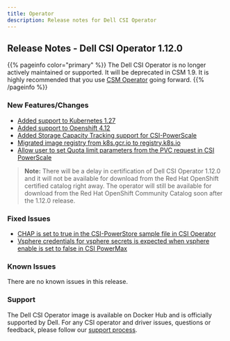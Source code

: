 ```yaml
---
title: Operator
description: Release notes for Dell CSI Operator
---
```


## Release Notes - Dell CSI Operator 1.12.0

{{% pageinfo color="primary" %}}
The Dell CSI Operator is no longer actively maintained or supported. It will be deprecated in CSM 1.9. It is highly recommended that you use [CSM Operator](../../../deployment/csmoperator) going forward.
{{% /pageinfo %}}

### New Features/Changes

- [Added support to Kubernetes 1.27](https://github.com/dell/csm/issues/761)
- [Added support to Openshift 4.12](https://github.com/dell/csm/issues/571)
- [Added Storage Capacity Tracking support for CSI-PowerScale](https://github.com/dell/csm/issues/824)
- [Migrated image registry from k8s.gcr.io to registry.k8s.io](https://github.com/dell/csm/issues/744)
- [Allow user to set Quota limit parameters from the PVC request in CSI PowerScale](https://github.com/dell/csm/issues/742)

>**Note:** There will be a delay in certification of Dell CSI Operator 1.12.0 and it will not be available for download from the Red Hat OpenShift certified catalog right away. The operator will still be available for download from the Red Hat OpenShift Community Catalog soon after the 1.12.0 release.

### Fixed Issues

- [CHAP is set to true in the CSI-PowerStore sample file in CSI Operator](https://github.com/dell/csm/issues/812)
- [Vsphere credentials for vsphere secrets is expected when vsphere enable is set to false in CSI PowerMax](https://github.com/dell/csm/issues/799)

### Known Issues
There are no known issues in this release.

### Support
The Dell CSI Operator image is available on Docker Hub and is officially supported by Dell.
For any CSI operator and driver issues, questions or feedback, please follow our [support process](../../../support/).
